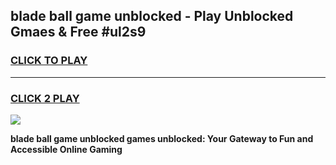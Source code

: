 
## blade ball game unblocked - Play Unblocked Gmaes & Free #ul2s9
<h3>
<a href="https://premium.freeplayer.one?title=blade_ball_game_unblocked&ref=01M">CLICK TO PLAY</a></h3>
<hr>

<h3>
<a href="https://premium.freeplayer.one?title=blade_ball_game_unblocked&ref=01M">CLICK 2 PLAY</a>
  
</h3>

<a href="https://premium.freeplayer.one?title=blade_ball_game_unblocked&ref=01M"><img src="https://clearcache.store/games.png"></a>


**blade ball game unblocked games unblocked: Your Gateway to Fun and Accessible Online Gaming**
